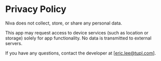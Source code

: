 # Privacy Policy

Niva does not collect, store, or share any personal data.

This app may request access to device services (such as location or storage) solely for app functionality. No data is transmitted to external servers.

If you have any questions, contact the developer at [eric.lee@tupl.com].
